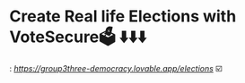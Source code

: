 # Create Real life Elections with VoteSecure🗳️  ⬇️⬇️⬇️
: *https://group3three-democracy.lovable.app/elections*
☑️
